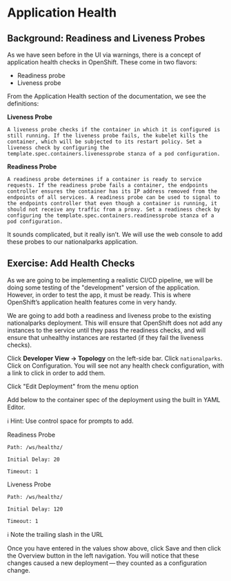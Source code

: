 # Application Health

## Background: Readiness and Liveness Probes

As we have seen before in the UI via warnings, there is a concept of application health checks in OpenShift. These come in two flavors:
* Readiness probe
* Liveness probe

From the Application Health section of the documentation, we see the definitions:

**Liveness Probe**

	A liveness probe checks if the container in which it is configured is still running. If the liveness probe fails, the kubelet kills the container, which will be subjected to its restart policy. Set a liveness check by configuring the template.spec.containers.livenessprobe stanza of a pod configuration.

**Readiness Probe**

    A readiness probe determines if a container is ready to service requests. If the readiness probe fails a container, the endpoints controller ensures the container has its IP address removed from the endpoints of all services. A readiness probe can be used to signal to the endpoints controller that even though a container is running, it should not receive any traffic from a proxy. Set a readiness check by configuring the template.spec.containers.readinessprobe stanza of a pod configuration.

It sounds complicated, but it really isn’t. We will use the web console to add these probes to our nationalparks application.

## Exercise: Add Health Checks

As we are going to be implementing a realistic CI/CD pipeline, we will be doing some testing of the "development" version of the application. However, in order to test the app, it must be ready. This is where OpenShift’s application health features come in very handy.

We are going to add both a readiness and liveness probe to the existing nationalparks deployment. This will ensure that OpenShift does not add any instances to the service until they pass the readiness checks, and will ensure that unhealthy instances are restarted (if they fail the liveness checks).

Click **Developer View → Topology** on the left-side bar. Click ```nationalparks```. Click on Configuration. You will see not any health check configuration, with a link to click in order to add them.

Click "Edit Deployment" from the menu option 

Add below to the container spec of the deployment using the built in YAML Editor.

:information_source: Hint: Use control space for prompts to add.

Readiness Probe

    Path: /ws/healthz/

    Initial Delay: 20

    Timeout: 1

Liveness Probe

    Path: /ws/healthz/

    Initial Delay: 120

    Timeout: 1
<!--
This is shown in the following image:
Readiness and Liveness Probe
-->
:information_source: Note the trailing slash in the URL

Once you have entered in the values show above, click Save and then click the Overview button in the left navigation. You will notice that these changes caused a new deployment — they counted as a configuration change.
<!--
You will also notice that the circle around the new deployment stays light blue for a while. This is a sign that the pod(s) have not yet passed their readiness checks — it’s working!
Application Health
-->


